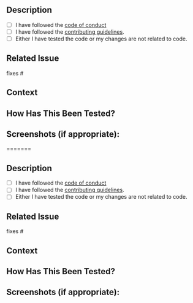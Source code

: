 ## Description

- [ ] I have followed the [code of conduct](https://github.com/krishdevdb/discord-plutus/blob/main/contributing.md)
- [ ] I have followed the [contributing guidelines](https://github.com/krishdevdb/discord-plutus/blob/main/contributing.md).
- [ ] Either I have tested the code or my changes are not related to code.

## Related Issue

fixes # <!-- Creating an issue before an Pull Request never hurts -->

## Context

## How Has This Been Tested?

## Screenshots (if appropriate):

=======

## Description

- [ ] I have followed the [code of conduct](https://github.com/resetercss/reseter.css/blob/main/contributing.md)
- [ ] I have followed the [contributing guidelines](https://github.com/resetercss/reseter.css/blob/main/contributing.md).
- [ ] Either I have tested the code or my changes are not related to code.

## Related Issue

fixes # <!-- Creating an issue before an Pull Request never hurts -->

## Context

## How Has This Been Tested?

## Screenshots (if appropriate):
